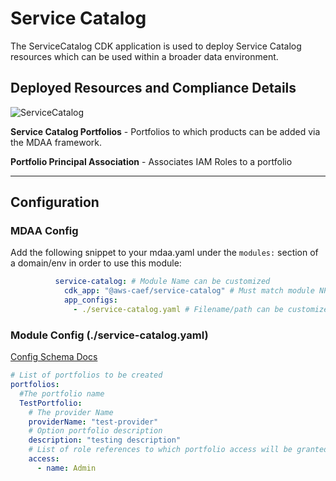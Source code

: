 # Service Catalog

The ServiceCatalog CDK application is used to deploy Service Catalog resources which can be used within a broader data environment.

## Deployed Resources and Compliance Details

![ServiceCatalog](../../../constructs/L3/governance/service-catalog-l3-construct/docs/ServiceCatalog.png)

**Service Catalog Portfolios** - Portfolios to which products can be added via the MDAA framework.

**Portfolio Principal Association** - Associates IAM Roles to a portfolio

***

## Configuration

### MDAA Config

Add the following snippet to your mdaa.yaml under the `modules:` section of a domain/env in order to use this module:

```yaml
          service-catalog: # Module Name can be customized
            cdk_app: "@aws-caef/service-catalog" # Must match module NPM package name
            app_configs:
              - ./service-catalog.yaml # Filename/path can be customized
```

### Module Config (./service-catalog.yaml)

[Config Schema Docs](SCHEMA.md)

```yaml
# List of portfolios to be created
portfolios:
  #The portfolio name
  TestPortfolio:
    # The provider Name
    providerName: "test-provider"
    # Option portfolio description
    description: "testing description"
    # List of role references to which portfolio access will be granted
    access:
      - name: Admin
```
